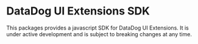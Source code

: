 # DataDog UI Extensions SDK

This packages provides a javascript SDK for DataDog UI Extensions. It is under active development and is subject to breaking changes at any time.

